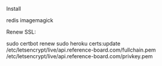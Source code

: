 Install

redis
imagemagick


Renew SSL:

sudo certbot renew
sudo heroku certs:update /etc/letsencrypt/live/api.reference-board.com/fullchain.pem /etc/letsencrypt/live/api.reference-board.com/privkey.pem